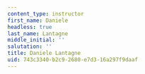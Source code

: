 ```yaml
---
content_type: instructor
first_name: Daniele
headless: true
last_name: Lantagne
middle_initial: ''
salutation: ''
title: Daniele Lantagne
uid: 743c3340-b2c9-2680-e7d3-16a297f9daaf
---
```

